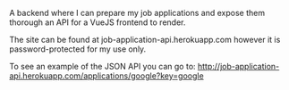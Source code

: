 A backend where I can prepare my job applications and expose them thorough an API for a VueJS frontend to render.

The site can be found at job-application-api.herokuapp.com however it is password-protected for my use only.

To see an example of the JSON API you can go to:
http://job-application-api.herokuapp.com/applications/google?key=google
